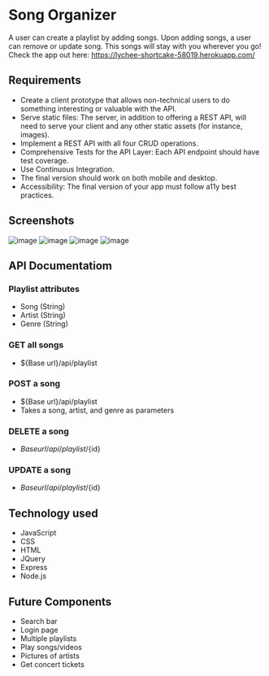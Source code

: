 # Song Organizer

A user can create a playlist by adding songs. Upon adding songs, a user can remove or update song. This songs will stay with you wherever you go! Check the app out here: https://lychee-shortcake-58019.herokuapp.com/

## Requirements
* Create a client prototype that allows non-technical users to do something interesting or valuable with the API.
* Serve static files: The server, in addition to offering a REST API, will need to serve your client and any other static assets (for instance, images).
* Implement a REST API with all four CRUD operations.
* Comprehensive Tests for the API Layer: Each API endpoint should have test coverage.
* Use Continuous Integration.
* The final version should work on both mobile and desktop.
* Accessibility: The final version of your app must follow a11y best practices.

## Screenshots
 ![image](https://user-images.githubusercontent.com/18128525/39194207-cc4194ac-47a2-11e8-9a32-06630e403276.png)
 ![image](https://user-images.githubusercontent.com/18128525/39194306-0aa27202-47a3-11e8-8fd2-7a1a01919d32.png)
 ![image](https://user-images.githubusercontent.com/18128525/39194420-52966334-47a3-11e8-92c1-abaf737f2c1f.png)
 ![image](https://user-images.githubusercontent.com/18128525/39194841-25152dd6-47a4-11e8-9ec3-9fe7aa80113d.png)

## API Documentatiom
   ### Playlist attributes
   * Song (String)
   * Artist (String)
   * Genre (String)
   ### GET all songs
   * ${Base url}/api/playlist
   ### POST a song
   * ${Base url}/api/playlist
   * Takes a song, artist, and genre as parameters
   ### DELETE a song
   * ${Base url}/api/playlist/${id}
   ### UPDATE a song
   * ${Base url}/api/playlist/${id}

## Technology used
* JavaScript
* CSS
* HTML
* JQuery
* Express
* Node.js

## Future Components
* Search bar
* Login page
* Multiple playlists
* Play songs/videos
* Pictures of artists
* Get concert tickets
